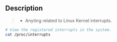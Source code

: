 ## Description

> - Anyting related to Linux Kernel interrupts.

```sh
# View the registered interrupts in the system.
cat /proc/interrupts
```
